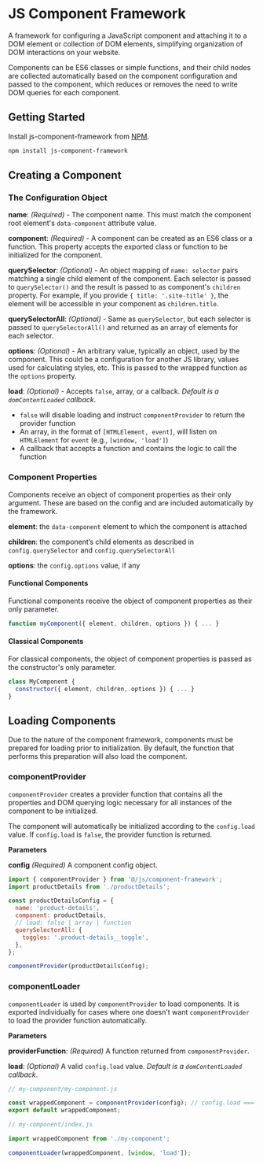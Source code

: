 JS Component Framework
======================

A framework for configuring a JavaScript component and attaching it to a DOM element or collection of DOM elements, simplifying organization of DOM interactions on your website.

Components can be ES6 classes or simple functions, and their child nodes are collected automatically based on the component configuration and passed to the component, which reduces or removes the need to write DOM queries for each component.

## Getting Started

Install js-component-framework from [NPM](https://www.npmjs.com/package/js-component-framework).

```bash
npm install js-component-framework
```

## Creating a Component

### The Configuration Object

**name**: _(Required)_ - The component name. This must match the component root element's `data-component` attribute value.

**component**: _(Required)_ - A component can be created as an ES6 class or a function. This property accepts the exported class or function to be initialized for the component.

**querySelector**: _(Optional)_ - An object mapping of `name: selector` pairs matching a single child element of the component. Each selector is passed to `querySelector()` and the result is passed to as component's `children` property. For example, if you provide `{ title: '.site-title' }`, the element will be accessible in your component as `children.title`.

**querySelectorAll**: _(Optional)_ - Same as `querySelector`, but each selector is passed to `querySelectorAll()` and returned as an array of elements for each selector.

**options**: _(Optional)_ - An arbitrary value, typically an object, used by the component. This could be a configuration for another JS library, values used for calculating styles, etc. This is passed to the wrapped function as the `options` property.

**load**: _(Optional)_ - Accepts `false`, array, or a callback. _Default is a `domContentLoaded` callback_.

* `false` will disable loading and instruct `componentProvider` to return the provider function
* An array, in the format of `[HTMLElement, event]`, will listen on `HTMLElement` for `event` (e.g., `[window, 'load']`)
* A callback that accepts a function and contains the logic to call the function

### Component Properties

Components receive an object of component properties as their only argument. These are based on the config and are included automatically by the framework.

**element**: the `data-component` element to which the component is attached

**children**: the component’s child elements as described in `config.querySelector` and `config.querySelectorAll`

**options**: the `config.options` value, if any

#### Functional Components

Functional components receive the object of component properties as their only parameter.

```javascript
function myComponent({ element, children, options }) { ... }
```

#### Classical Components

For classical components, the object of component properties is passed as the constructor's only parameter.

```javascript
class MyComponent {
  constructor({ element, children, options }) { ... }
}
```

## Loading Components

Due to the nature of the component framework, components must be prepared for loading prior to initialization. By default, the function that performs this preparation will also load the component.

### componentProvider

`componentProvider` creates a provider function that contains all the properties and DOM querying logic necessary for all instances of the component to be initialized.

The component will automatically be initialized according to the `config.load` value. If `config.load` is `false`, the provider function is returned.

**Parameters**

**config** _(Required)_ A component config object.

```javascript
import { componentProvider } from '@/js/component-framework';
import productDetails from './productDetails';

const productDetailsConfig = {
  name: 'product-details',
  component: productDetails,
  // load: false | array | function
  querySelectorAll: {
    toggles: '.product-details__toggle',
  },
};

componentProvider(productDetailsConfig);
```

### componentLoader

`componentLoader` is used by `componentProvider` to load components. It is exported individually for cases where one doesn't want `componentProvider` to load the provider function automatically.

**Parameters**

**providerFunction**: _(Required)_ A function returned from `componentProvider`.

**load**: _(Optional)_ A valid `config.load` value. _Default is a `domContentLoaded` callback_.

```javascript
// my-component/my-component.js

const wrappedComponent = componentProvider(config); // config.load === false
export default wrappedComponent;
```

```javascript
// my-component/index.js

import wrappedComponent from './my-component';

componentLoader(wrappedComponent, [window, 'load']);
```
